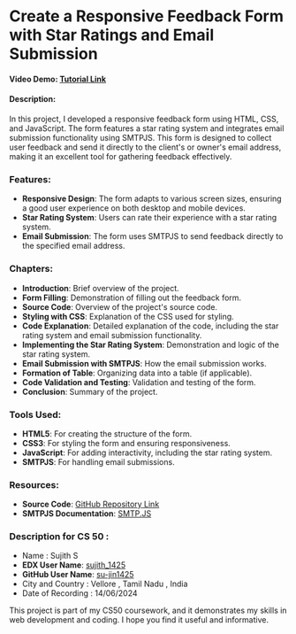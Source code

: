 # Create a Responsive Feedback Form with Star Ratings and Email Submission

#### Video Demo: [Tutorial Link](https://www.youtube.com/watch?v=t7LK5hBSjgI)

#### Description:

In this project, I developed a responsive feedback form using HTML, CSS, and JavaScript. The form features a star rating system and integrates email submission functionality using SMTPJS. This form is designed to collect user feedback and send it directly to the client's or owner's email address, making it an excellent tool for gathering feedback effectively.

### Features:
- **Responsive Design**: The form adapts to various screen sizes, ensuring a good user experience on both desktop and mobile devices.
- **Star Rating System**: Users can rate their experience with a star rating system.
- **Email Submission**: The form uses SMTPJS to send feedback directly to the specified email address.

### Chapters:
- **Introduction**: Brief overview of the project.
- **Form Filling**: Demonstration of filling out the feedback form.
- **Source Code**: Overview of the project's source code.
- **Styling with CSS**: Explanation of the CSS used for styling.
- **Code Explanation**: Detailed explanation of the code, including the star rating system and email submission functionality.
- **Implementing the Star Rating System**: Demonstration and logic of the star rating system.
- **Email Submission with SMTPJS**: How the email submission works.
- **Formation of Table**: Organizing data into a table (if applicable).
- **Code Validation and Testing**: Validation and testing of the form.
- **Conclusion**: Summary of the project.

### Tools Used:
- **HTML5**: For creating the structure of the form.
- **CSS3**: For styling the form and ensuring responsiveness.
- **JavaScript**: For adding interactivity, including the star rating system.
- **SMTPJS**: For handling email submissions.

### Resources:
- **Source Code**: [GitHub Repository Link](https://github.com/su-jin1425/CS-50-Final-Project)
- **SMTPJS Documentation**: [SMTP.JS](https://smtpjs.com)

### Description for CS 50 :
- Name : Sujith S
- **EDX User Name**: [sujith_1425](https://profile.edx.org/u/sujith_1425?_gl=1*elzb0j*_gcl_au*MTQ4NDE1NTQzMS4xNzE1OTE5NzAw*_ga*MzYwMDc0Nzk1LjE3MTM5MjMwNTk.*_ga_D3KS4KMDT0*MTcxODM4MzE4MC4zLjEuMTcxODM4NDc2Ni42LjAuMA..)
- **GitHub User Name**: [su-jin1425](https://github.com/su-jin1425)
- City and Country : Vellore , Tamil Nadu , India
- Date of Recording : 14/06/2024

This project is part of my CS50 coursework, and it demonstrates my skills in web development and coding. I hope you find it useful and informative.
